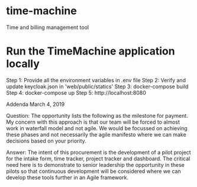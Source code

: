 # time-machine
Time and billing management tool

# Run the TimeMachine application locally 
Step 1: Provide all the environment variables in .env file
Step 2: Verify and update keycloak.json in 'web/public/statics'
Step 3: docker-compose build
Step 4: docker-compose up
Step 5: http://localhost:8080


Addenda
March 4, 2019

Question: The opportunity lists the following as the milestone for payment. My concern with this approach is that our team will be forced to almost work in waterfall model and not agile. We would be focussed on achieving these phases and not necessarily the agile manifesto where we can make decisions based on your priority.

Answer: The intent of this procurement is the development of a pilot project for the intake form, time tracker, project tracker and dashboard. The critical need here is to demonstrate to senior leadership the opportunity in these pilots so that continuous development will be considered where we can develop these tools further in an Agile framework.

